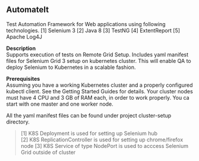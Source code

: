 ## **AutomateIt**

Test Automation Framework for Web applications using following technologies.
[1] Selenium 3
[2] Java 8
[3] TestNG
[4] ExtentReport
[5] Apache Log4J

**Description**<br>
Supports execution of tests on Remote Grid Setup. Includes yaml manifest files for  Selenium Grid 3 setup on kubernetes cluster.
This will enable QA to deploy Selenium to Kubernetes in a scalable fashion.

**Prerequisites**<br>
Assuming you have a working Kubernetes cluster and a properly configured kubectl client. See the Getting Started Guides for details.
Your cluster nodes must have 4 CPU and 3 GB of RAM each, in order to work properly.
You ca start with one master and one worker node.

All the yaml manifest files can be found under project cluster-setup directory.

>[1] K8S Deployment is used for setting up Selenium hub<br>
>[2] K8S ReplicationController is used for setting up  chrome/firefox node
>[3] K8S Service of type NodePort is used to acccess Selenium Grid outside of cluster